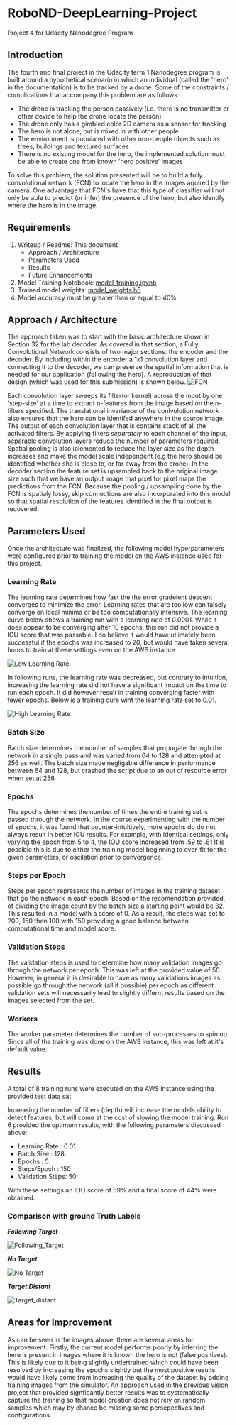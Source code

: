 # RoboND-DeepLearning-Project
Project 4 for Udacity Nanodegree Program

## Introduction
The fourth and final project in the Udacity term 1 Nanodegree program is built around a hypothetical scenario in which an individual (called the 'hero' in the documentation)  is to be tracked by a drone. Some of the constraints / complications that accompany this problem are as follows:
 
 - The drone is tracking the person passively (i.e. there is no transmitter or other device to help the drone locate the person)
 - The drone only has a gimbled color 2D camera as a sensor for tracking
 - The hero is not alone, but is mixed in with other people
 - The environment is populated with other non-people objects such as trees, buildings and textured surfaces
 - There is no existing model for the hero, the implemented solution must be able to create one from known 'hero positive' images 

To solve this problem, the solution presented will be to build a fully convolutional network (FCN) to locate the hero in the images aquired by the camera. One advantage that FCN's have that this type of classifier will not only be able to predict (or infer) the presence of the hero, but also identify where the hero is in the image.

## Requirements
 1. Writeup / Readme: This document
    - Approach / Architecture
    - Parameters Used
    - Results
    - Future Enhancements
 2. Model Training Notebook: [model_training.ipynb](model_training.ipynb)
 3. Trained model weights: [model_weights.h5](model_weights.h5)
 4. Model accuracy must be greater than or equal to 40%
 
 
## Approach / Architecture
The approach taken was to start with the basic architecture shown in Section 32 for the lab decoder. As covered in that section, a Fully Convolutional Network consists of two major sections: the encoder and the decoder. By including within the encoder a 1x1 convolution layer and connecting it to the decoder, we can preserve the spatial information that is needed for our application (following the hero). A reproduction of that design (which was used for this submission) is shown below.
![FCN](FCN.png)

Each convolution layer sweeps its filter(or kernel) across the input by one 'step-size' at a time to extract n-features from the image based on the n-filters specified. The translational invariance of the conlvolution network also ensures that the hero can be identifed anywhere in the source image. The output of each convolution layer that is contains stack of all the activated filters. By applying  filters *separately* to each channel of the input, separable convolution layers reduce the number of parameters required. Spatial pooling is also iplemented to reduce the layer size as the depth increases and make the model scale independent (e.g the hero should be identified whether she is close to, or far away from the drone). 
In the decoder section the feature set is upsampled back to the original image size such that we have an output image that pixel for pixel maps the predictions from the FCN. Because the pooling / upsampling done by the FCN is spatialy lossy, skip connections are also incorporated into this model so that spatial resolution of the features identified in the final output is recovered. 

## Parameters Used
Once the architecture was finalized, the following model hyperparameters were configured prior to training the model on the AWS instance used for this project.

### Learning Rate
The learning rate determines how fast the the error gradeient descent converges to minimize the error. Learning rates that are too low can falsely converge on local minima or be too computationally intensive. The learning curve below shows a training run with a learning rate of 0.0001. While it does appear to be converging after 10 epochs, this run did not provide a IOU score that was passable. I do believe it would have utlimately been successful if the epochs was increased to 20, but would have taken several hours to train at these settings even on the AWS instance.

 ![Low Learning Rate](TrainingCurveLowLearningRate.png).
 
 In following runs, the learning rate was decreased, but contrary to intuition, increasing the learning rate did not have a significant impact on the time to run each epoch. It did however result in training converging faster with fewer epochs. Below is a training cure wiht the learning rate set to 0.01.
 
 ![High Learning Rate](TrainingCurveHighLearningRate.png)
 
 ### Batch Size
 Batch size determines the number of samples that propogate through the network in a single pass and was varied from 64 to 128 and attempted at 256 as well. The batch size made negligable difference in performance between 64 and 128, but crashed the script due to an out of resource error when set at 256.
 
 ### Epochs
 The epochs determines the number of times the entire training set is passed through the network. In the course experimenting with the number of epochs, it was found that counter-intuitively, more epochs do do not always result in better IOU results. For example, with identical settings, only varying the epoch from 5 to 4, the IOU score increased from .59 to .61 It is possible this is due to either the training model beginning to over-fit for the given parameters, or oscilation prior to convergence.
 
 ### Steps per Epoch
 Steps per epoch represents the number of images in the training dataset that go the network in each epoch. Based on the recomendation provided, of dividing the image count by the batch size a starting point would be 32. This resulted in a model with a score of 0. As a result, the steps was set to 200, 150 then 100 with 150 providing a good balance between computational time and model score.
 
 ### Validation Steps
 The validation steps is used to determine how many validation images go through the network per epoch. This was left at the provided value of 50. However, in general it is desirable to have as many validations images as possible go through the network (all if possible) per epoch as different validation sets will necessarily lead to slightly differnt results based on the images selected from the set.
 
 ### Workers
 The worker parameter determines the number of sub-processes to spin up. Since all of the training was done on the AWS instance, this was left at it's default value.
 
 ## Results
  A total of 8 training runs were executed on the AWS instance using the provided test data sat 
 
  Increasing the number of filters (depth) will increase the models ability to detect features, but will come at the cost of slowing the model training. Run 6 provided the optimum results, with the following parameters discussed above:  
  
  - Learning Rate   :   0.01
  - Batch Size      : 128
  - Epochs          :   5
  - Steps/Epoch     : 150
  - Validation Steps:  50
  
  With these settings an IOU score of 59% and a final score of 44% were obtained.  
  
 ### Comparison with ground Truth Labels
 
 ***Following Target***
 
 ![Following_Target](Following_Target.png)
 
 ***No Target***
 
 ![No Target](No_Target.png)
 
 ***Target Distant***
 
 ![Target_distant](Target_distant.png)

## Areas for Improvement
As can be seen in the images above, there are several areas for improvement. Firstly, the current model performs poorly by inferring the here is present in images where it is known the hero is not (false positives). This is likely due to it being slightly undertrained which could have been resolved by increasing the epochs slightly but the most positive results would have likely come from increasing the quality of the dataset by adding training images from the simulator. An approach used in the previous vision project that provided signficantly better results was to systematically capture the training so that model creation does not rely on random samples which may by chance be missing some persepectives and configurations. 
